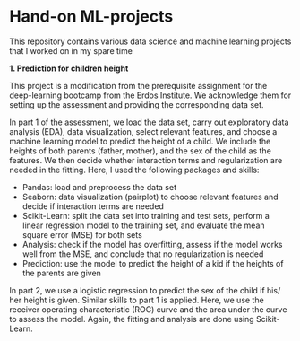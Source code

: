# Hand-on ML-projects

This repository contains various data science and machine learning projects that I worked on in my spare time

**1. Prediction for children height**

This project is a modification from the prerequisite assignment for the deep-learning bootcamp from the Erdos Institute. We acknowledge them for setting up the assessment and providing the corresponding data set. 

In part 1 of the assessment, we load the data set, carry out exploratory data analysis (EDA), data visualization, select relevant features, and choose a machine learning model to predict the height of a child. We include the heights of both parents (father, mother), and the sex of the child as the features. We then decide whether interaction terms and regularization are needed in the fitting. Here, I used the following packages and skills:

* Pandas: load and preprocess the data set
* Seaborn: data visualization (pairplot) to choose relevant features and decide if interaction terms are needed
* Scikit-Learn: split the data set into training and test sets, perform a linear regression model to the training set, and evaluate the mean square error (MSE) for both sets
* Analysis: check if the model has overfitting, assess if the model works well from the MSE, and conclude that no regularization is needed
* Prediction: use the model to predict the height of a kid if the heights of the parents are given

In part 2, we use a logistic regression to predict the sex of the child if his/ her height is given. Similar skills to part 1 is applied. Here, we use the receiver operating characteristic (ROC) curve and the area under the curve to assess the model. Again, the fitting and analysis are done using Scikit-Learn.
